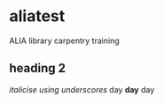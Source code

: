 # aliatest
ALIA library carpentry training
## heading 2
_italicise using underscores_ day **day** day
